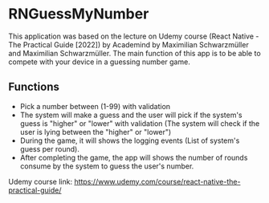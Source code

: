 # RNGuessMyNumber

This application was based on the lecture on Udemy course (React Native - The Practical Guide [2022]) by Academind by Maximilian Schwarzmüller 
and Maximilian Schwarzmüller. The main function of this app is to be able to compete with your device in a guessing number game.

## Functions
- Pick a number between (1-99) with validation
- The system will make a guess and the user will pick if the system's guess is "higher" or "lower" with validation 
(The system will check if the user is lying between the "higher" or "lower")
- During the game, it will shows the logging events (List of system's guess per round).
- After completing the game, the app will shows the number of rounds consume by the system to guess the user's number.

Udemy course link: https://www.udemy.com/course/react-native-the-practical-guide/

